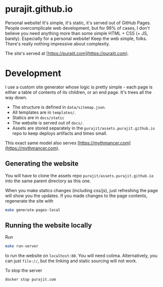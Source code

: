 # purajit.github.io

Personal website! It's simple, it's static, it's served out of GitHub Pages. People overcomplicate web development, but for 99% of cases,
I don't believe you need anything more than some simple HTML + CSS (+ JS, barely). Especially for a personal website! Keep the web simple, folks.
There's really nothing impressive about complexity.

The site's served at [https://purajit.com](https://purajit.com).

# Development

I use a custom site generator whose logic is pretty simple - each page is either a table of contents of its children, or an end page. It's trees all the way down.
* The structure is defined in `data/sitemap.json`. 
* All templates are in `templates/`. 
* Statics are in `docs/static`
* The website is served out of `docs/`.
* Assets are stored separately in the `purajit/assets.purajit.github.io` repo to keep deploys artifacts and times small.

This exact same model also serves [https://mythmancer.com](https://mythmancer.com).

## Generating the website
You will have to clone the assets repo `purajit/assets.purajit.github.io` into the same parent directory as this one.

When you make statics changes (including css/js), just refreshing the page will show you the updates. If you made changes to the
page contents, regenerate the site with
```sh
make generate-pages-local
```

## Running the website locally
Run
```sh
make run-server
```
to run the website on `localhost:80`. You will need colima. Alternatively, you can just `file://`, but the linking and static sourcing
will not work.

To stop the server
```sh
docker stop purajit.com
```
